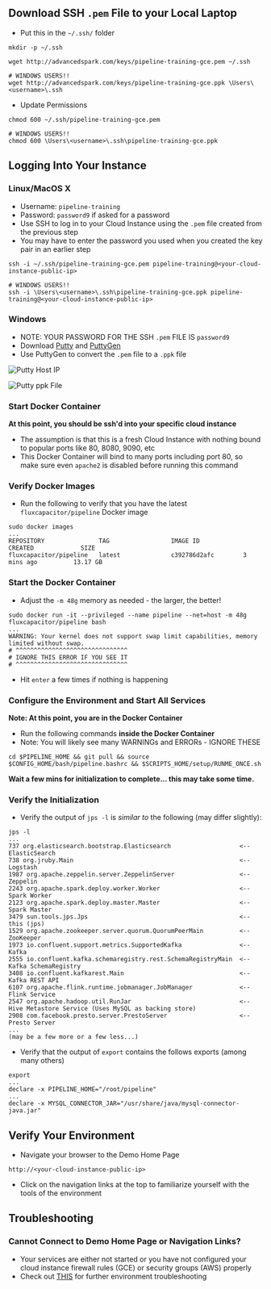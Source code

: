 ## Download SSH `.pem` File to your Local Laptop
* Put this in the `~/.ssh/` folder
```
mkdir -p ~/.ssh

wget http://advancedspark.com/keys/pipeline-training-gce.pem ~/.ssh

# WINDOWS USERS!!
wget http://advancedspark.com/keys/pipeline-training-gce.ppk \Users\<username>\.ssh
```

* Update Permissions
```
chmod 600 ~/.ssh/pipeline-training-gce.pem

# WINDOWS USERS!!
chmod 600 \Users\<username>\.ssh\pipeline-training-gce.ppk
```

## Logging Into Your Instance
### Linux/MacOS X
* Username: `pipeline-training`
* Password: `password9` if asked for a password
* Use SSH to log in to your Cloud Instance using the `.pem` file created from the previous step
* You may have to enter the password you used when you created the key pair in an earlier step 
```
ssh -i ~/.ssh/pipeline-training-gce.pem pipeline-training@<your-cloud-instance-public-ip>

# WINDOWS USERS!!
ssh -i \Users\<username>\.ssh\pipeline-training-gce.ppk pipeline-training@<your-cloud-instance-public-ip>
```

### Windows
* NOTE:  YOUR PASSWORD FOR THE SSH `.pem` FILE IS `password9`
* Download [Putty](https://the.earth.li/~sgtatham/putty/latest/x86/putty.exe) and [PuttyGen](https://the.earth.li/~sgtatham/putty/latest/x86/puttygen.exe) 
* Use PuttyGen to convert the `.pem` file to a `.ppk` file

![Putty Host IP](http://advancedspark.com/img/putty-1.png)

![Putty ppk File](http://advancedspark.com/img/putty-2.png)

### Start Docker Container

**At this point, you should be ssh'd into your specific cloud instance**

* The assumption is that this is a fresh Cloud Instance with nothing bound to popular ports like 80, 8080, 9090, etc
* This Docker Container will bind to many ports including port 80, so make sure even `apache2` is disabled before running this command

### Verify Docker Images
* Run the following to verify that you have the latest `fluxcapacitor/pipeline` Docker image
```
sudo docker images
...
REPOSITORY               TAG                 IMAGE ID            CREATED             SIZE
fluxcapacitor/pipeline   latest              c392786d2afc        3 mins ago          13.17 GB
```

### Start the Docker Container
* Adjust the `-m 48g` memory as needed - the larger, the better!
```
sudo docker run -it --privileged --name pipeline --net=host -m 48g fluxcapacitor/pipeline bash
...
WARNING: Your kernel does not support swap limit capabilities, memory limited without swap.
# ^^^^^^^^^^^^^^^^^^^^^^^^^^^^^^^
# IGNORE THIS ERROR IF YOU SEE IT
# ^^^^^^^^^^^^^^^^^^^^^^^^^^^^^^^
```
* Hit `enter` a few times if nothing is happening

### Configure the Environment and Start All Services

**Note:  At this point, you are in the Docker Container**

* Run the following commands **inside the Docker Container**
* Note:  You will likely see many WARNINGs and ERRORs - IGNORE THESE
```
cd $PIPELINE_HOME && git pull && source $CONFIG_HOME/bash/pipeline.bashrc && $SCRIPTS_HOME/setup/RUNME_ONCE.sh
```

**Wait a few mins for initialization to complete...  this may take some time.**

### Verify the Initialization
* Verify the output of `jps -l` is *similar to* the following (may differ slightly):
```
jps -l
...
737 org.elasticsearch.bootstrap.Elasticsearch                   <-- ElasticSearch
738 org.jruby.Main                                              <-- Logstash
1987 org.apache.zeppelin.server.ZeppelinServer                  <-- Zeppelin
2243 org.apache.spark.deploy.worker.Worker                      <-- Spark Worker
2123 org.apache.spark.deploy.master.Master                      <-- Spark Master
3479 sun.tools.jps.Jps                                          <-- this (jps)
1529 org.apache.zookeeper.server.quorum.QuorumPeerMain          <-- ZooKeeper
1973 io.confluent.support.metrics.SupportedKafka                <-- Kafka
2555 io.confluent.kafka.schemaregistry.rest.SchemaRegistryMain  <-- Kafka SchemaRegistry
3408 io.confluent.kafkarest.Main                                <-- Kafka REST API
6107 org.apache.flink.runtime.jobmanager.JobManager             <-- Flink Service
2547 org.apache.hadoop.util.RunJar                              <-- Hive Metastore Service (Uses MySQL as backing store)
2908 com.facebook.presto.server.PrestoServer                    <-- Presto Server
...
(may be a few more or a few less...)
```

* Verify that the output of `export` contains the follows exports (among many others)
```
export
...
declare -x PIPELINE_HOME="/root/pipeline"
...
declare -x MYSQL_CONNECTOR_JAR="/usr/share/java/mysql-connector-java.jar"
```

## Verify Your Environment
* Navigate your browser to the Demo Home Page
```
http://<your-cloud-instance-public-ip>
```
* Click on the navigation links at the top to familiarize yourself with the tools of the environment

## Troubleshooting
### Cannot Connect to Demo Home Page or Navigation Links?
* Your services are either not started or you have not configured your cloud instance firewall rules (GCE) or security groups (AWS) properly
* Check out [THIS](https://github.com/fluxcapacitor/pipeline/wiki/Troubleshooting-Environment) for further environment troubleshooting